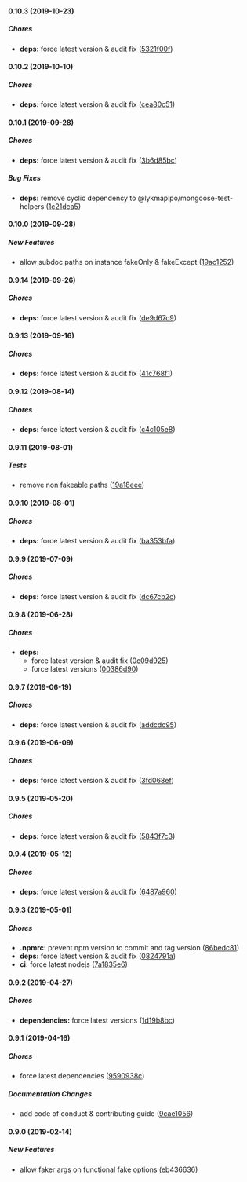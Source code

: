 #### 0.10.3 (2019-10-23)

##### Chores

* **deps:**  force latest version & audit fix ([5321f00f](https://github.com/lykmapipo/mongoose-faker/commit/5321f00f2cfdd25a4ecde54af432e4e2a35fe0da))

#### 0.10.2 (2019-10-10)

##### Chores

* **deps:**  force latest version & audit fix ([cea80c51](https://github.com/lykmapipo/mongoose-faker/commit/cea80c51f68bc1011eb6555154b24910c92d6105))

#### 0.10.1 (2019-09-28)

##### Chores

* **deps:**  force latest version & audit fix ([3b6d85bc](https://github.com/lykmapipo/mongoose-faker/commit/3b6d85bcd4cd8bda1efcf84a2c0917b9befee4e7))

##### Bug Fixes

* **deps:**  remove cyclic dependency to @lykmapipo/mongoose-test-helpers ([1c21dca5](https://github.com/lykmapipo/mongoose-faker/commit/1c21dca51af550db30534f2de84cc5292c2ab199))

#### 0.10.0 (2019-09-28)

##### New Features

*  allow subdoc paths on instance fakeOnly & fakeExcept ([19ac1252](https://github.com/lykmapipo/mongoose-faker/commit/19ac125212f9a0fb67fb48a3b9b30f5034987535))

#### 0.9.14 (2019-09-26)

##### Chores

* **deps:**  force latest version & audit fix ([de9d67c9](https://github.com/lykmapipo/mongoose-faker/commit/de9d67c9532bc74d321d20f83fb60b223b10d2bf))

#### 0.9.13 (2019-09-16)

##### Chores

* **deps:**  force latest version & audit fix ([41c768f1](https://github.com/lykmapipo/mongoose-faker/commit/41c768f18f8bf2c930e303c182ad1b4f78c1333c))

#### 0.9.12 (2019-08-14)

##### Chores

* **deps:**  force latest version & audit fix ([c4c105e8](https://github.com/lykmapipo/mongoose-faker/commit/c4c105e8c547c4465e8e6195722e2727d34de8ed))

#### 0.9.11 (2019-08-01)

##### Tests

*  remove non fakeable paths ([19a18eee](https://github.com/lykmapipo/mongoose-faker/commit/19a18eee4b1c3735490e07f807200a920b4e185e))

#### 0.9.10 (2019-08-01)

##### Chores

* **deps:**  force latest version & audit fix ([ba353bfa](https://github.com/lykmapipo/mongoose-faker/commit/ba353bfae08a507ba9725c96b2e9b620f04f56d3))

#### 0.9.9 (2019-07-09)

##### Chores

* **deps:**  force latest version & audit fix ([dc67cb2c](https://github.com/lykmapipo/mongoose-faker/commit/dc67cb2cf437e39ff747cde3e74f9973c5cf5a4d))

#### 0.9.8 (2019-06-28)

##### Chores

* **deps:**
  *  force latest version & audit fix ([0c09d925](https://github.com/lykmapipo/mongoose-faker/commit/0c09d92546fa7325b076611c4286127796f699ed))
  *  force latest versions ([00386d90](https://github.com/lykmapipo/mongoose-faker/commit/00386d9033a2bd04cd74473200390a49d26d45a7))

#### 0.9.7 (2019-06-19)

##### Chores

* **deps:**  force latest version & audit fix ([addcdc95](https://github.com/lykmapipo/mongoose-faker/commit/addcdc9574f3b23f6a538bce55a00219fc51b590))

#### 0.9.6 (2019-06-09)

##### Chores

* **deps:**  force latest version & audit fix ([3fd068ef](https://github.com/lykmapipo/mongoose-faker/commit/3fd068eff499edc25f0e313fd24d01555ac84ffd))

#### 0.9.5 (2019-05-20)

##### Chores

* **deps:**  force latest version & audit fix ([5843f7c3](https://github.com/lykmapipo/mongoose-faker/commit/5843f7c3807d54db90d8cfebab399dc6bcf38589))

#### 0.9.4 (2019-05-12)

##### Chores

* **deps:**  force latest version & audit fix ([6487a960](https://github.com/lykmapipo/mongoose-faker/commit/6487a960fff162100e753e5bee2a50fd3069a81a))

#### 0.9.3 (2019-05-01)

##### Chores

* **.npmrc:**  prevent npm version to commit and tag version ([86bedc81](https://github.com/lykmapipo/mongoose-faker/commit/86bedc81e6b2bb9b7466a70470cb57aa71f0dc31))
* **deps:**  force latest version & audit fix ([0824791a](https://github.com/lykmapipo/mongoose-faker/commit/0824791a5694394605232084cf58eb9c89021a94))
* **ci:**  force latest nodejs ([7a1835e6](https://github.com/lykmapipo/mongoose-faker/commit/7a1835e6b5620576d81920f8c2fdbded6dfe9894))

#### 0.9.2 (2019-04-27)

##### Chores

* **dependencies:**  force latest versions ([1d19b8bc](https://github.com/lykmapipo/mongoose-faker/commit/1d19b8bcd6a0ff7a9cd63308aa303ecbc7fa31b7))

#### 0.9.1 (2019-04-16)

##### Chores

*  force latest dependencies ([9590938c](https://github.com/lykmapipo/mongoose-faker/commit/9590938cc2cfa145bd3da4288950d66e56930961))

##### Documentation Changes

*  add code of conduct & contributing guide ([9cae1056](https://github.com/lykmapipo/mongoose-faker/commit/9cae1056f224f91e2631d7ad0979dfbf917f45ff))

#### 0.9.0 (2019-02-14)

##### New Features

*  allow faker args on functional fake options ([eb436636](https://github.com/lykmapipo/mongoose-faker/commit/eb436636e88da3bc12424a2a339477364b1a68d3))

